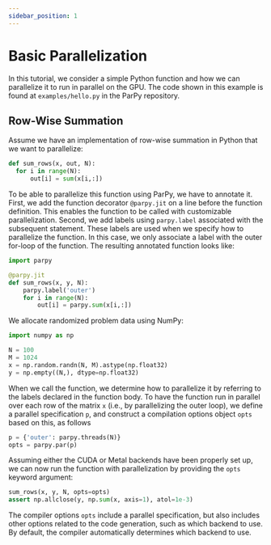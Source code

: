 ```yaml
---
sidebar_position: 1
---
```


# Basic Parallelization

In this tutorial, we consider a simple Python function and how we can parallelize it to run in parallel on the GPU. The code shown in this example is found at `examples/hello.py` in the ParPy repository.

## Row-Wise Summation

Assume we have an implementation of row-wise summation in Python that we want to parallelize:
```python
def sum_rows(x, out, N):
  for i in range(N):
      out[i] = sum(x[i,:])
```

To be able to parallelize this function using ParPy, we have to annotate it. First, we add the function decorator `@parpy.jit` on a line before the function definition. This enables the function to be called with customizable parallelization. Second, we add labels using `parpy.label` associated with the subsequent statement. These labels are used when we specify how to parallelize the function. In this case, we only associate a label with the outer for-loop of the function. The resulting annotated function looks like:

```python
import parpy

@parpy.jit
def sum_rows(x, y, N):
    parpy.label('outer')
    for i in range(N):
        out[i] = parpy.sum(x[i,:])
```

We allocate randomized problem data using NumPy:
```python
import numpy as np

N = 100
M = 1024
x = np.random.randn(N, M).astype(np.float32)
y = np.empty((N,), dtype=np.float32)
```

When we call the function, we determine how to parallelize it by referring to the labels declared in the function body. To have the function run in parallel over each row of the matrix `x` (i.e., by parallelizing the outer loop), we define a parallel specification `p`, and construct a compilation options object `opts` based on this, as follows
```python
p = {'outer': parpy.threads(N)}
opts = parpy.par(p)
```

Assuming either the CUDA or Metal backends have been properly set up, we can now run the function with parallelization by providing the `opts` keyword argument:
```python
sum_rows(x, y, N, opts=opts)
assert np.allclose(y, np.sum(x, axis=1), atol=1e-3)
```

The compiler options `opts` include a parallel specification, but also includes other options related to the code generation, such as which backend to use. By default, the compiler automatically determines which backend to use.
